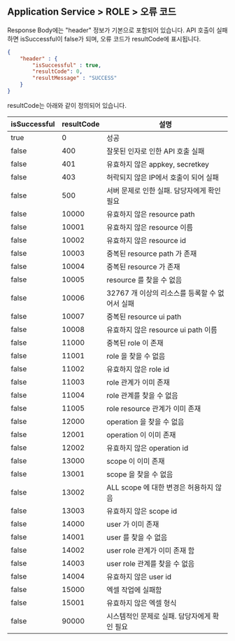 ## Application Service > ROLE > 오류 코드
Response Body에는 "header" 정보가 기본으로 포함되어 있습니다.
API 호출이 실패하면 isSuccessful이 false가 되며, 오류 코드가 resultCode에 표시됩니다.

```json
{
    "header" : {
        "isSuccessful" : true,
        "resultCode": 0,
        "resultMessage" : "SUCCESS"
    }
}
```
resultCode는 아래와 같이 정의되어 있습니다.

| isSuccessful | resultCode | 설명 |
|--- |--- |--- |
| true | 0 | 성공 |
| false | 400 | 잘못된 인자로 인한 API 호출 실패 |
| false | 401 | 유효하지 않은 appkey, secretkey |
| false | 403 | 허락되지 않은 IP에서 호출이 되어 실패 |
| false | 500 | 서버 문제로 인한 실패. 담당자에게 확인 필요 |
| false | 10000 | 유효하지 않은 resource path |
| false | 10001 | 유효하지 않은 resource 이름 |
| false | 10002 | 유효하지 않은 resource id |
| false | 10003 | 중복된 resource path 가 존재 |
| false | 10004 | 중복된 resource 가 존재 |
| false | 10005 | resource 를 찾을 수 없음 |
| false | 10006 | 32767 개 이상의 리소스를 등록할 수 없어서 실패 |
| false | 10007 | 중복된 resource ui path |
| false | 10008 | 유효하지 않은 resource ui path 이름|
| false | 11000 | 중복된 role 이 존재 |
| false | 11001 | role 을 찾을 수 없음 |
| false | 11002 | 유효하지 않은 role id |
| false | 11003 | role 관계가 이미 존재 |
| false | 11004 | role 관계를 찾을 수 없음 |
| false | 11005 | role resource 관계가 이미 존재 |
| false | 12000 | operation 을 찾을 수 없음 |
| false | 12001 | operation 이 이미 존재 |
| false | 12002 | 유효하지 않은 operation id |
| false | 13000 | scope 이 이미 존재 |
| false | 13001 | scope 을 찾을 수 없음 |
| false | 13002 | ALL scope 에 대한 변경은 허용하지 않음 |
| false | 13003 | 유효하지 않은 scope id |
| false | 14000 | user 가 이미 존재 |
| false | 14001 | user 를 찾을 수 없음 |
| false | 14002 | user role 관계가 이미 존재 함 |
| false | 14003 | user role 관계를 찾을 수 없음 |
| false | 14004 | 유효하지 않은 user id |
| false | 15000 | 엑셀 작업에 실패함 |
| false | 15001 | 유효하지 않은 엑셀 형식 |
| false | 90000 | 시스템적인 문제로 실패. 담당자에게 확인 필요|

